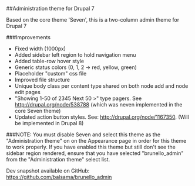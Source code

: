 ##Administration theme for Drupal 7

Based on the core theme 'Seven', this is a two-column admin theme for Drupal 7

###Improvements

* Fixed width (1000px)
* Added sidebar left region to hold navigation menu
* Added table-row hover style
* Generic status colors (0, 1, 2 -> red, yellow, green)
* Placeholder "custom" css file
* Improved file structure
* Unique body class per content type shared on both node add and node edit
  pages
* "Showing 1-50 of 2345  Next 50 >" type pagers. See http://drupal.org/node/538788
  (which was neven implemented in the core Seven theme)
* Updated action button styles. See: http://drupal.org/node/1167350. (Will be
  implemented in Drupal 8)

###NOTE:
You must disable Seven and select this theme as the "Administration theme" on
on the Appearance page in order for this theme to work properly. If you have 
enabled this theme but still don't see the sidebar region rendered, ensure that
you have selected "brunello_admin" from the "Administration theme" select list.

Dev snapshot available on GitHub:
https://github.com/balsama/brunello_admin
